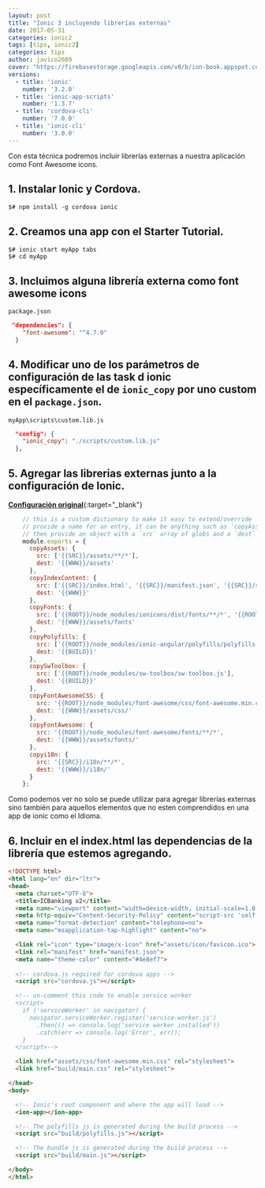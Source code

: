 ```yaml
---
layout: post
title: "Ionic 3 incluyendo librerías externas"
date: 2017-05-31
categories: ionic2
tags: [tips, ionic2]
categories: tips
author: javico2609
cover: "https://firebasestorage.googleapis.com/v0/b/ion-book.appspot.com/o/posts%2F2017-04-05-ionic-v-3%2Fionic-meta.jpg?alt=media&token=6e42cd34-65f3-4e4b-bb51-a68183b42623"
versions:
  - title: 'ionic'
    number: '3.2.0'
  - title: 'ionic-app-scripts'
    number: '1.3.7'
  - title: 'cordova-cli'
    number: '7.0.0'
  - title: 'ionic-cli'
    number: '3.0.0'
---
```


<amp-img width="858" height="450" src="https://firebasestorage.googleapis.com/v0/b/ion-book.appspot.com/o/posts%2F2017-04-05-ionic-v-3%2Fionic-meta.jpg?alt=media&token=6e42cd34-65f3-4e4b-bb51-a68183b42623"></amp-img>

Con esta técnica podremos incluir librerías externas a nuestra aplicación como Font Awesome icons.

## 1. Instalar Ionic y Cordova.

```
$# npm install -g cordova ionic
```

## 2. Creamos una app con el Starter Tutorial.

```
$# ionic start myApp tabs
$# cd myApp
```

## 3. Incluimos alguna librería externa como font awesome icons

`package.json`

```json
 "dependencies": {
    "font-awesome": "^4.7.0"
  }
```

## 4. Modificar uno de los parámetros de configuración de las task d ionic específicamente el de `ionic_copy` por uno custom en el `package.json`.

`myApp\scripts\custom.lib.js`

```json
  "config": {
    "ionic_copy": "./scripts/custom.lib.js"
  },
```

## 5. Agregar las librerias externas junto a la configuración de Ionic.

[**Configuración original**](https://github.com/ionic-team/ionic-app-scripts/blob/master/config/copy.config.js){:target="_blank"}


```js
	// this is a custom dictionary to make it easy to extend/override
	// provide a name for an entry, it can be anything such as 'copyAssets' or 'copyFonts'
	// then provide an object with a `src` array of globs and a `dest` string
	module.exports = {
	  copyAssets: {
		src: ['{{SRC}}/assets/**/*'],
		dest: '{{WWW}}/assets'
	  },
	  copyIndexContent: {
		src: ['{{SRC}}/index.html', '{{SRC}}/manifest.json', '{{SRC}}/service-worker.js'],
		dest: '{{WWW}}'
	  },
	  copyFonts: {
		src: ['{{ROOT}}/node_modules/ionicons/dist/fonts/**/*', '{{ROOT}}/node_modules/ionic-angular/fonts/**/*'],
		dest: '{{WWW}}/assets/fonts'
	  },
	  copyPolyfills: {
		src: ['{{ROOT}}/node_modules/ionic-angular/polyfills/polyfills.js'],
		dest: '{{BUILD}}'
	  },
	  copySwToolbox: {
		src: ['{{ROOT}}/node_modules/sw-toolbox/sw-toolbox.js'],
		dest: '{{BUILD}}'
	  },
	  copyFontAwesomeCSS: {
		src: '{{ROOT}}/node_modules/font-awesome/css/font-awesome.min.css',
		dest: '{{WWW}}/assets/css/'
	  },
	  copyFontAwesome: {
		src: '{{ROOT}}/node_modules/font-awesome/fonts/**/*',
		dest: '{{WWW}}/assets/fonts/'
	  },
	  copyi18n: {
		src: '{{SRC}}/i18n/**/*',
		dest: '{{WWW}}/i18n/'
	  }
	};
```

Como podemos ver no solo se puede utilizar para agregar librerías externas sino también para aquellos elementos que no esten comprendidos en una app de ionic como el Idioma.

## 6. Incluir en el index.html las dependencias de la librería que estemos agregando.

```html
<!DOCTYPE html>
<html lang="en" dir="ltr">
<head>
  <meta charset="UTF-8">
  <title>ICBanking v2</title>
  <meta name="viewport" content="width=device-width, initial-scale=1.0, minimum-scale=1.0, maximum-scale=1.0, user-scalable=no">
  <meta http-equiv="Content-Security-Policy" content="script-src 'self' 'unsafe-eval' 'unsafe-inline' *; object-src 'self'; style-src 'self' 'unsafe-inline'; media-src *">
  <meta name="format-detection" content="telephone=no">
  <meta name="msapplication-tap-highlight" content="no">

  <link rel="icon" type="image/x-icon" href="assets/icon/favicon.ico">
  <link rel="manifest" href="manifest.json">
  <meta name="theme-color" content="#4e8ef7">
    
  <!-- cordova.js required for cordova apps -->
  <script src="cordova.js"></script>

  <!-- un-comment this code to enable service worker
  <script>
    if ('serviceWorker' in navigator) {
      navigator.serviceWorker.register('service-worker.js')
        .then(() => console.log('service worker installed'))
        .catch(err => console.log('Error', err));
    }
  </script>-->

  <link href="assets/css/font-awesome.min.css" rel="stylesheet">
  <link href="build/main.css" rel="stylesheet">

</head>
<body>

  <!-- Ionic's root component and where the app will load -->
  <ion-app></ion-app>

  <!-- The polyfills js is generated during the build process -->
  <script src="build/polyfills.js"></script>

  <!-- The bundle js is generated during the build process -->
  <script src="build/main.js"></script>

</body>
</html>
```
